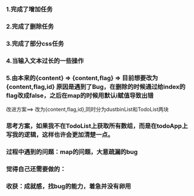 ### 1.完成了增加任务
### 2.完成了删除任务
### 3.完成了部分css任务
### 4.当输入文本过长的一些操作
### 5.由本来的{content} => {content,flag} =>  目前想要改为 {content,flag,id} 原因是遇到了Bug，在删除的时候通过给index的flag改成false，之后在map的时候用默认i赋值导致出错
改进方案==>  改为{content,flag,id},同时分为dustbinList和TodoList两块

### 思考方案，如果我不在TodoList上获取所有数组，而是在todoApp上写我的逻辑，这样也许会更加清楚一点。

### 过程中遇到的问题：map的问题，大意疏漏的bug
### 觉得自己还需要做的：
### 收获：成就感，找bug的能力，着急并没有卵用